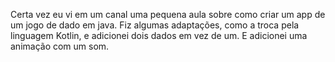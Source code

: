 ﻿Certa vez eu vi em um canal uma pequena aula sobre como criar um app de um jogo de dado em java. Fiz algumas adaptações, como a troca pela linguagem Kotlin, e adicionei dois dados em vez de um. E adicionei uma animação com um som.
